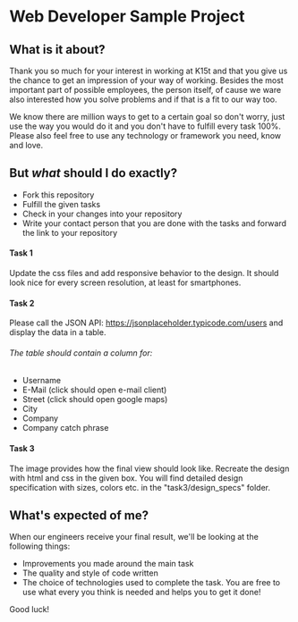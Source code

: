 # Web Developer Sample Project #

## What is it about?
Thank you so much for your interest in working at K15t and that you give us the chance to get an impression of your way of working. Besides the most important part of possible employees, the person itself, of cause we ware also interested how you solve problems and if that is a fit to our way too.

We know there are million ways to get to a certain goal so don't worry, just use the way you would do it and you don't have to fulfill every task 100%.
Please also feel free to use any technology or framework you need, know and love.


## But *what* should I do exactly?
* Fork this repository
* Fulfill the given tasks
* Check in your changes into your repository
* Write your contact person that you are done with the tasks and forward the link to your repository

#### Task 1
Update the css files and add responsive behavior to the design.
It should look nice for every screen resolution, at least for smartphones.

#### Task 2
Please call the JSON API: https://jsonplaceholder.typicode.com/users and display the data in a table.

###### The table should contain a column for:
* Username
* E-Mail (click should open e-mail client)
* Street (click should open google maps)
* City
* Company
* Company catch phrase

#### Task 3
The image provides how the final view should look like. Recreate the design with html and css in the given box.
You will find detailed design specification with sizes, colors etc. in the "task3/design_specs" folder.


## What's expected of me?
When our engineers receive your final result, we'll be looking at the following things:

* Improvements you made around the main task  
* The quality and style of code written
* The choice of technologies used to complete the task. You are free to use what every you think is needed and helps you to get it done!


Good luck!
